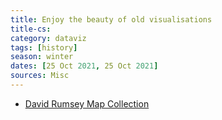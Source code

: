 ```yaml
---
title: Enjoy the beauty of old visualisations
title-cs: 
category: dataviz
tags: [history]
season: winter
dates: [25 Oct 2021, 25 Oct 2021]
sources: Misc
---
```


- [David Rumsey Map Collection](https://www.davidrumsey.com/luna/servlet/view/search?q=pub_list_no%3d%2214345.000%22&sort=pub_list_no%2Cseries_no)